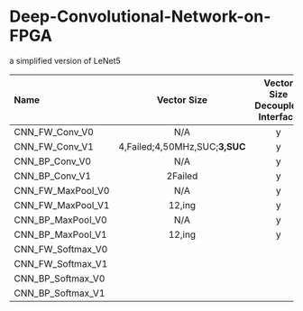 # Deep-Convolutional-Network-on-FPGA
a simplified version of LeNet5

|Name     |Vector Size|Vector Size Decoupled Interface|util for test|sim test|build hw|hw test|
|:--------|:---------:|:-----------------------------:|:-----------:|:------:|:------:|:-----:|
|CNN_FW_Conv_V0   |N/A|y|y|y|y|y|
|CNN_FW_Conv_V1   |4,Failed;4,50MHz,SUC;**3,SUC**|y|y|y|y|y|
|CNN_BP_Conv_V0   |N/A|y|y|y|y|y|
|CNN_BP_Conv_V1   |2Failed|y|y|y| | |
|CNN_FW_MaxPool_V0|N/A|y|y|y|y|y|
|CNN_FW_MaxPool_V1|12,ing|y|y|y| | |
|CNN_BP_MaxPool_V0|N/A|y|y|y|y|y|
|CNN_BP_MaxPool_V1|12,ing|y|y|y| | |
|CNN_FW_Softmax_V0|   | | | | | |
|CNN_FW_Softmax_V1|   | | | | | |
|CNN_BP_Softmax_V0|   | | | | | |
|CNN_BP_Softmax_V1|   | | | | | |

